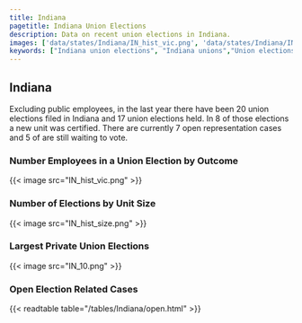 ```yaml
---
title: Indiana
pagetitle: Indiana Union Elections
description: Data on recent union elections in Indiana.
images: ['data/states/Indiana/IN_hist_vic.png', 'data/states/Indiana/IN_hist_size.png', 'data/states/Indiana/IN_10.png']
keywords: ["Indiana union elections", "Indiana unions","Union elections"]
---
```

##  Indiana

Excluding public employees, in the last year there have been 20 union elections filed in Indiana and 17 union elections held. In 8 of those elections a new unit was certified. There are currently 7 open representation cases and 5 of are still waiting to vote.

### Number Employees in a Union Election by Outcome
{{< image src="IN_hist_vic.png" >}}

### Number of Elections by Unit Size
{{< image src="IN_hist_size.png" >}}

### Largest Private Union Elections
{{< image src="IN_10.png" >}}

### Open Election Related Cases
{{< readtable table="/tables/Indiana/open.html" >}}

